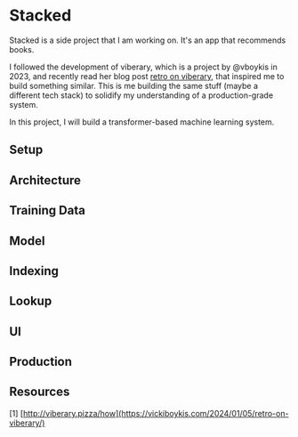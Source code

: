 # Stacked

Stacked is a side project that I am working on. It's an app that recommends books.

I followed the development of viberary, which is a project by @vboykis in 2023, and recently read her blog post [retro on viberary](https://vickiboykis.com/2024/01/05/retro-on-viberary/), that inspired me to build something similar. This is me building the same stuff (maybe a different tech stack) to solidify my understanding of a production-grade system. 

In this project, I will build a transformer-based machine learning system.

## Setup

## Architecture

## Training Data

## Model

## Indexing

## Lookup

## UI

## Production

## Resources

[1] [http://viberary.pizza/how](https://vickiboykis.com/2024/01/05/retro-on-viberary/)

